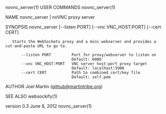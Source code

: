 novnc_server(1)                                                                                 USER COMMANDS                                                                                 novnc_server(1)



NAME
       novnc_server | noVNC proxy server

SYNOPSIS
       novnc_server [--listen PORT] [--vnc VNC_HOST:PORT] [--cert CERT]

       Starts the WebSockets proxy and a mini-webserver and provides a cut-and-paste URL to go to.

           --listen PORT         Port for proxy/webserver to listen on
                                 Default: 6080
           --vnc VNC_HOST:PORT   VNC server host:port proxy target
                                 Default: localhost:5900
           --cert CERT           Path to combined cert/key file
                                 Default: self.pem


AUTHOR
       Joel Martin (github@martintribe.org)


SEE ALSO
       websockify(1)



version 0.3                                                                                      June 8, 2012                                                                                 novnc_server(1)
